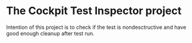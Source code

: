 The Cockpit Test Inspector project
=====================================
Intention of this project is to check if the test is nondesctructive
and have good enough cleanup after test run.

